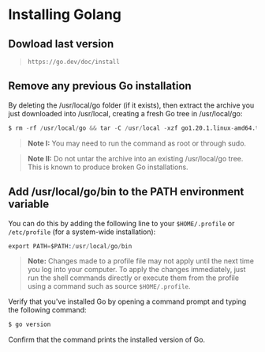 # Installing Golang

## Dowload last version

> `https://go.dev/doc/install`

## Remove any previous Go installation

By deleting the /usr/local/go folder (if it exists), then extract the archive you just downloaded into /usr/local, creating a fresh Go tree in /usr/local/go:

```s
$ rm -rf /usr/local/go && tar -C /usr/local -xzf go1.20.1.linux-amd64.tar.gz
```

> **Note I:** You may need to run the command as root or through sudo.

> **Note II:** Do not untar the archive into an existing /usr/local/go tree. This is known to produce broken Go installations.

## Add /usr/local/go/bin to the PATH environment variable

You can do this by adding the following line to your `$HOME/.profile` or `/etc/profile` (for a system-wide installation):

```s
export PATH=$PATH:/usr/local/go/bin
```

> **Note:** Changes made to a profile file may not apply until the next time you log into your computer. To apply the changes immediately, just run the shell commands directly or execute them from the profile using a command such as source `$HOME/.profile`.

Verify that you've installed Go by opening a command prompt and typing the following command:

```s
$ go version
```

Confirm that the command prints the installed version of Go.
